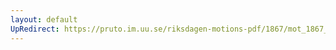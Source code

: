 ```yaml
---
layout: default
UpRedirect: https://pruto.im.uu.se/riksdagen-motions-pdf/1867/mot_1867__ak__51/mot_1867__ak__51-001.pdf
---
```

